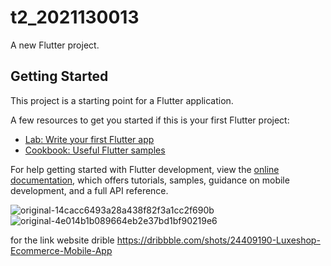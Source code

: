 # t2_2021130013

A new Flutter project.

## Getting Started

This project is a starting point for a Flutter application.

A few resources to get you started if this is your first Flutter project:

- [Lab: Write your first Flutter app](https://docs.flutter.dev/get-started/codelab)
- [Cookbook: Useful Flutter samples](https://docs.flutter.dev/cookbook)

For help getting started with Flutter development, view the
[online documentation](https://docs.flutter.dev/), which offers tutorials,
samples, guidance on mobile development, and a full API reference.

![original-14cacc6493a28a438f82f3a1cc2f690b](https://github.com/user-attachments/assets/3fa7dc15-302a-4074-9120-2dc7a5503f8a)
![original-4e014b1b089664eb2e37bd1bf90219e6](https://github.com/user-attachments/assets/2ddab197-6e97-4a0a-8b84-7355883fff65)


for the link website drible https://dribbble.com/shots/24409190-Luxeshop-Ecommerce-Mobile-App
